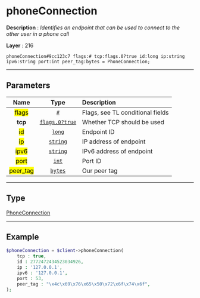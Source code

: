 # phoneConnection

**Description** : *Identifies an endpoint that can be used to connect to the other user in a phone call*

**Layer** : 216

```tl
phoneConnection#9cc123c7 flags:# tcp:flags.0?true id:long ip:string ipv6:string port:int peer_tag:bytes = PhoneConnection;
```

---

## Parameters

| Name | Type | Description |
| :---: | :---: | :--- |
| <mark>flags</mark> | [`#`](type/#) | Flags, see TL conditional fields |
| **tcp** | [`flags.0?true`](type/true) | Whether TCP should be used |
| <mark>id</mark> | [`long`](type/long) | Endpoint ID |
| <mark>ip</mark> | [`string`](type/string) | IP address of endpoint |
| <mark>ipv6</mark> | [`string`](type/string) | IPv6 address of endpoint |
| <mark>port</mark> | [`int`](type/int) | Port ID |
| <mark>peer_tag</mark> | [`bytes`](type/bytes) | Our peer tag |

---

## Type

[PhoneConnection](type/PhoneConnection)

---

## Example

```php
$phoneConnection = $client->phoneConnection(
	tcp : true,
	id : 2772472434523034926,
	ip : '127.0.0.1',
	ipv6 : '127.0.0.1',
	port : 53,
	peer_tag : "\x4c\x69\x76\x65\x50\x72\x6f\x74\x6f",
);
```